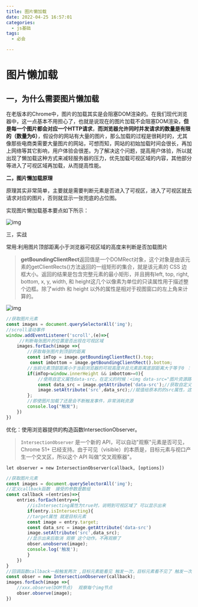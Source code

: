 ```yaml
---
title: 图片懒加载
date: 2022-04-25 16:57:01
categories: 
  - js基础
tags: 
  - 必会

---
```


# 图片懒加载

## **一，为什么需要图片懒加载**

在老版本的Chrome中，图片的加载其实是会阻塞DOM渲染的。在我们现代浏览器中，这一点基本不用担心了，也就是说现在的图片加载不会阻塞DOM渲染，**但是每一个图片都会对应一个HTTP请求**，**而浏览器允许同时并发请求的数量是有限的（数量为6）**，假设你的网站有大量的图片，那么加载的过程是很耗时的，尤其像那些电商类需要大量图片的网站，可想而知，网站的初始加载时间会很长，再加上网络等其它影响，用户体验会很差。为了解决这个问题，提高用户体验，所以就出现了懒加载这种方式来减轻服务器的压力，优先加载可视区域的内容，其他部分等进入了可视区域再加载，从而提高性能。

**二，图片懒加载原理**

原理其实非常简单，主要就是需要判断元素是否进入了可视区，进入了可视区就去请求对应的图片，否则就显示一张兜底的占位图。

实现图片懒加载基本要点如下所示：

![img](http://afatpig.oss-cn-chengdu.aliyuncs.com/blog/图片懒加载.png)



三，实战

常用:利用图片顶部距离小于浏览器可视区域的高度来判断是否加载图片

> **getBoundingClientRect**返回值是一个DOMRect对象，这个对象是由该元素的getClientRects()方法返回的一组矩形的集合，就是该元素的 CSS 边框大小。返回的结果是包含完整元素的最小矩形，并且拥有left, top, right, bottom, x, y, width, 和 height这几个以像素为单位的只读属性用于描述整个边框。除了width 和 height 以外的属性是相对于视图窗口的左上角来计算的。

![img](http://afatpig.oss-cn-chengdu.aliyuncs.com/blog/clipboard.png)

```javascript
//获取图片元素
const images = document.querySelectorAll('img');
//scroll滚动事件
window.addEventListener('scroll',(e)=>{
     //判断每张图片的位置是否出现在可视区域
    images.forEach(image =>{
        //获取每张图片到顶部的距离
        const imTop = image.getBoundingClientRect().top;
         const imbottom = image.getBoundingClientRect().bottom;
        //当前元素顶部距离小于当前浏览器的可视高度并且元素距离底部距离大于等于0 ： 能够显示出来 可以加载
        if(imTop<window.innerHeight && imbottom>=0){
            //使用自定义属性data-src。在定义的时候：<img data-src="图片资源路径" >
            const data_src = image.getAttribute('data-src');//获取自定义属性
            image.setAttribute('src',data_src);//赋值给原本的的src属性，这样就显示了
        };
        //即使图片加载了还是会不断触发事件，非常消耗资源
        console.log("触发");
    })
})

```

优化：使用浏览器提供的构造函数IntersectionObserver。

> `IntersectionObserver` 是一个新的 API，可以自动"观察"元素是否可见，Chrome 51+ 已经支持。由于可见（visible）的本质是，目标元素与视口产生一个交叉区，所以这个 API 叫做"交叉观察器"。

`let observer = new IntersectionObserver(callback, [options])`

```javascript
//获取图片元素
const images = document.querySelectorAll('img');
//定义callback函数  接受的参数是数组
const callback =(entries)=>{
    entries.forEach(entry=>{
        //isIntersecting属性为true时，说明到可视区域了 可以显示出来
        if(entry.isIntersecting){
        //target属性 就是目标元素
        const image = entry.target;
        const data_src = image.getAttribute('data-src')
        image.setAttribute('src',data_src);
        //显示出来后取消 观察 这个动作。不再观察了
        obser.unobserve(image);
        console.log('触发');
        }
    })
}
//回调函数callback一般触发两次 ,目标元素能看见 触发一次，目标元素看不见了 触发一次
const obser = new IntersectionObserver(callback);
images.forEach(image =>{
    //xxx.observe(DOM节点)  观察每个img节点
    obser.observe(image);
})

```



